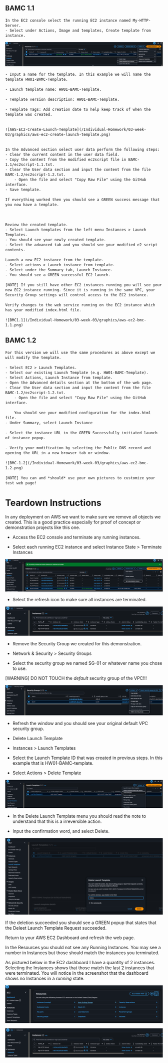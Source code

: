 ## BAMC 1.1

    In the EC2 console select the running EC2 instance named My-HTTP-Server.    
    - Select under Actions, Image and templates, Create template from instance.
   
   ![template-menu](/Individual-Homework/03-week-03/graphics/aws-ec2-create-template-menu-screenshot.png)

    - Input a name for the template. In this example we will name the template HW01-BAMC-Template.

    - Launch template name: HW01-BAMC-Template.

    - Template version description: HW01-BAMC-Template.

    - Template Tags: Add creation date to help keep track of when the template was created.


    ![AWS-EC2-Create-Launch-Template](/Individual-Homework/03-week-03/graphics/aws-ec2-create-launch-template.png)


    In the Advanced section select user data perform the following steps:
    - Clear the current content in the user data field.
    - Copy the content from the modified ec2script file in BAMC-1.1/ec2script-1.1.txt.
    - Clear the User data section and input the content from the file BAMC-1.2/ec2script-1.2.txt.
        - Open the file and select "Copy Raw File" using the GitHub interface.
    - Save template.

    If everything worked then you should see a GREEN success message that you now have a template.

    

    Review the created template.
    - Select Launch templates from the left menu Instances > Launch Templates.       
    - You should see your newly created template.
    - Select the advanced tab and you should see your modified e2 script contents.

    Launch a new EC2 instance from the template.
    - Select actions > Launch instance from template.
    - Select under the Summary tab, Launch Instance.
    - You should see a GREEN successful EC2 launch.

    [NOTE] If you still have other EC2 instances running you will see your new EC2 instance running. Since it is running in the same VPC, your Security Group settings will control access to the EC2 instance.

    Verify changes to the web service running on the EC2 instance which has your modified index.html file.

    ![BMC1.1](/Individual-Homework/03-week-03/graphics/aws-ec2-bmc-1.1.png)
 
 ## BAMC 1.2
    
    For this version we will use the same procedures as above except we will modify the template.

    - Select EC2 > Launch Templates.
    - Select our existing Launch Template (e.g. HW01-BAMC-Template).
    - Select Actions, Launch Instance from template.
    - Open the Advanced details section at the bottom of the web page.
    - Clear the User data section and input the content from the file BAMC-1.2/ec2script-1.2.txt.
        - Open the file and select "Copy Raw File" using the GitHub interface.

        You should see your modified configuration for the index.html file.
    - Under Summary, select Launch Instance

    - Select the instance URL in the GREEN Successfully initiated launch of instance popup.

    - Verify your modification by selecting the Public DNS record and opening the URL in a new browser tab or window.

    ![BMC-1.2](/Individual-Homework/03-week-03/graphics/aws-ec2-bmc-1.2.png)

    [NOTE] You can and *should* use your own pictures to customize your test web page!

# Teardown Instructions

In any deployment on AWS we want to make sure we remove all objects we created. This is a good practice especially for proof of concept or demonstration projects like this one.

- Access the EC2 console and terminate any running instances.

- Select each running EC2 instance and select Instance State > Terminate Instances

![AWS Terminate EC2 Example](/Individual-Homework/03-week-03/graphics/aws-ec2-terminate-instance.png)

- Select the refresh icon to make sure all instances are terminated.

![AWS EC2 terminated](/Individual-Homework/03-week-03/graphics/aws-ec2-terminated-instances.png)

- Remove the Security Group we created for this demonstration.

- Network & Security > Security Groups
 - Select the security group we named SG-01 or whatever name you chose to use.

 [WARNING] DO NOT TOUCH the *default* security group of the VPC!!!

 ![AWS VPC Custom SG](/Individual-Homework/03-week-03/graphics/aws-vpc-custom-security-group.png)

- Refresh the window and you should see your original default VPC security group.

- Delete Launch Template
 - Instances > Launch Templates
 - Select the Launch Template ID that was created in previous steps. In this example that is HW01-BAMC-template.

 - Select Actions > Delete Template

 ![Delete-Template](/Individual-Homework/03-week-03/graphics/aws-ec2-template-delete.png)

 - In the Delete Launch Template menu you should read the note to understand that this is a irreversible action.

 - Input the confirmation word, and select Delete.

 ![delete template confirmation](/Individual-Homework/03-week-03/graphics/aws-ec2-template-delete-confirmation.png)

 If the deletion succeeded you should see a GREEN popup that states that the Deleet Launch Template Request succeeded. 

Return to your AWS EC2 Dashboard and refresh the web page.

In the Resources you should not see any Running Instances. You may see a number in Instances but those should match the instances you terminated.

As pictured below in the EC2 dashboard I have a quantity of 2 instances. Selecting the Instances shows that those match the last 2 instances that were terminated. You will notice in the screenshot that the dashboard shows no Instances in a *running* state.

![EC2 Dashboard](/Individual-Homework/03-week-03/graphics/ec2-dashboard-instance.png)


![EC2 Terminated Instances](/Individual-Homework/03-week-03/graphics/aws-ec2-terminated-instances.png)